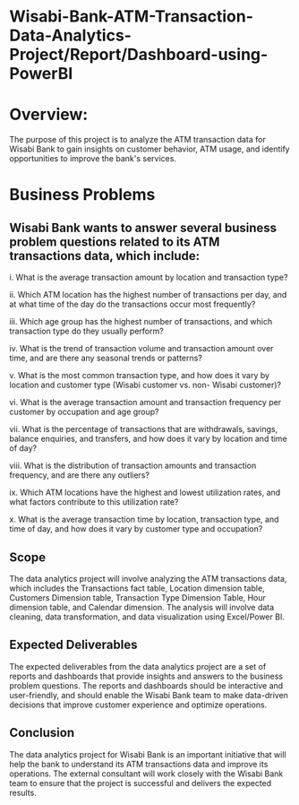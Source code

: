 # Wisabi-Bank-ATM-Transaction-Data-Analytics-Project/Report/Dashboard-using-PowerBI
# Overview:
The purpose of this project is to analyze the ATM transaction data for Wisabi Bank to gain insights on customer behavior, ATM usage, and identify opportunities to improve the bank's services.
# Business Problems
## Wisabi Bank wants to answer several business problem questions related to its ATM transactions data, which include:
i.	What is the average transaction amount by location and transaction type?

ii.	Which ATM location has the highest number of transactions per day, and at what time of the day do the transactions occur 
    most frequently?
    
iii. Which age group has the highest number of transactions, and which transaction type do they usually perform?

iv.	What is the trend of transaction volume and transaction amount over time, and are there any seasonal trends or patterns?

v.	What is the most common transaction type, and how does it vary by location and customer type (Wisabi customer vs. non- 
    Wisabi customer)?
    
vi.	What is the average transaction amount and transaction frequency per customer by occupation and age group?

vii.	What is the percentage of transactions that are withdrawals, savings, balance enquiries, and transfers, and how does 
        it vary by location and time of day?
        
viii.	What is the distribution of transaction amounts and transaction frequency, and are there any outliers?

ix.	Which ATM locations have the highest and lowest utilization rates, and what factors contribute to this utilization rate?

x.	What is the average transaction time by location, transaction type, and time of day, and how does it vary by customer 
    type and occupation?

## Scope
The data analytics project will involve analyzing the ATM transactions data, which includes the Transactions fact table, Location dimension table, Customers Dimension table, Transaction Type Dimension Table, Hour dimension table, and Calendar dimension. The analysis will involve data cleaning, data transformation, and data visualization using Excel/Power BI.



## Expected Deliverables
The expected deliverables from the data analytics project are a set of reports and dashboards that provide insights and answers to the business problem questions. The reports and dashboards should be interactive and user-friendly, and should enable the Wisabi Bank team to make data-driven decisions that improve customer experience and optimize operations.

## Conclusion
The data analytics project for Wisabi Bank is an important initiative that will help the bank to understand its ATM transactions data and improve its operations. The external consultant will work closely with the Wisabi Bank team to ensure that the project is successful and delivers the expected results.
